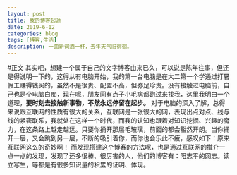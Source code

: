 ```yaml
---
layout: post
title: 我的博客起源
date: 2019-6-12
categories: blog
tags: [博客,生活]
description: 一曲新词酒一杯，去年天气旧徘徊。
---
```


#正文
其实吧，想建一个属于自己的文字博客由来已久，可以说是陈年往事，但还是得说明一下的，这得从有电脑开始，我的第一台电脑是在大二第一个学通过打暑假工赚得钱买的，虽然不是很贵、配置不高，但弥足珍贵。没有接触过电脑前，自己也是个电脑白痴，现在呢，朋友间有点子小毛病都跑过来找我，这里我明白一个道理，**要时刻去接触新事物，不然永远停留在起步。** 对于电脑的深入了解，总得来说跟互联网的性质有很大的关系，互联网是一张很大的网，表现出点对点、线与线的紧密联系，我就处在这样一个时代，而我的认知也跟着对知识挖掘、兴趣的魔力，在这条路上越走越远。只要你捅开那层毛玻璃，前面的都会豁然开朗。当你捅开一层，又会跳到另一层，不断的吸引着你，而你也会乐此不疲，感叹如下：原来互联网这么的奇妙啊！
而发现搭建这个博客的方法呢，也是通过互联网的推介一点一点的发现，发现了还多很棒、很厉害的人，他们的博客有：阳志平的网志。读立写生，等都是有很多知识量的积累的证明、体现。

